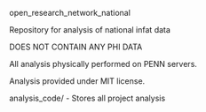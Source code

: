 open_research_network_national


Repository for analysis of national infat data

DOES NOT CONTAIN ANY PHI DATA

All analysis physically performed on PENN servers.

Analysis provided under MIT license.

analysis_code/ - Stores all project analysis